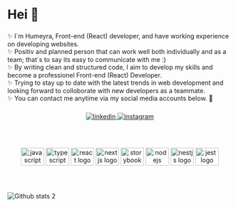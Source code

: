 
<h1 align="left">Hei 👋</h1>

###

<p align="left">✨ I´m Humeyra, Front-end (React) developer, and have working experience on developing websites.<br>
✨ Positiv and planned person that can work well both individually and as a team; that´s to say its easy to communicate with me :)<br>
✨ By writing clean and structured code, I aim to develop my skills and become a professionel Front-end (React) Developer.<br> 
✨ Trying to stay up to date with the latest trends in web development and looking forward to colloborate with new developers as a teammate.<br>
✨ You can contact me anytime via my social media accounts below. 👋</p>

###

<div align="center">
<a href="https://www.linkedin.com/in/humeyra-aydogdu-00a389257/" target="_blank">
<img src=https://img.shields.io/badge/linkedin-%231E77B5.svg?&style=for-the-badge&logo=linkedin&logoColor=white alt=linkedin style="margin-bottom: 5px;" />
</a>
  <a href="https://instagram.com/humeyraydogdu1?igshid=YmMyMTA2M2Y=" target="_blank">
<img src=https://img.shields.io/badge/instagram-%23000000.svg?&style=for-the-badge&logo=instagram&logoColor=white alt=instagram style="margin-bottom: 5px;" />
</a>
  
</div><br><br>



###

<div align="center">
  <img src="https://cdn.jsdelivr.net/gh/devicons/devicon/icons/javascript/javascript-original.svg" height="40" width="52" alt="javascript logo"  />
  <img src="https://cdn.jsdelivr.net/gh/devicons/devicon/icons/typescript/typescript-original.svg" height="40" width="52" alt="typescript logo"  />
  <img src="https://cdn.jsdelivr.net/gh/devicons/devicon/icons/react/react-original.svg" height="40" width="52" alt="react logo"  />
  <img src="https://cdn.jsdelivr.net/gh/devicons/devicon/icons/nextjs/nextjs-original.svg" height="40" width="52" alt="nextjs logo"  />
  <img src="https://cdn.jsdelivr.net/gh/devicons/devicon/icons/storybook/storybook-original.svg" height="40" width="52" alt="storybook logo"  />
  <img src="https://cdn.jsdelivr.net/gh/devicons/devicon/icons/nodejs/nodejs-original.svg" height="40" width="52" alt="nodejs logo"  />
  <img src="https://cdn.jsdelivr.net/gh/devicons/devicon/icons/nestjs/nestjs-plain.svg" height="40" width="52" alt="nestjs logo"  />
  <img src="https://cdn.jsdelivr.net/gh/devicons/devicon/icons/jest/jest-plain.svg" height="40" width="52" alt="jest logo"  />
</div><br><br>

###

![Github stats 2](https://github-readme-stats.vercel.app/api?username=Humeyr&show_icons=true&theme=radical)

